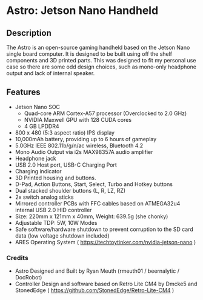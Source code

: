 # Astro: Jetson Nano Handheld

## Description
 
The Astro is an open-source gaming handheld based on the Jetson Nano single board computer.  It is designed to be built using off the shelf components and 3D printed parts.  This was designed to fit my personal use case so there are some odd design choices, such as mono-only headphone output and lack of internal speaker.  

## Features

- Jetson Nano SOC
  - Quad-core ARM Cortex-A57 processor (Overclocked to 2.0 GHz)
  - NVIDIA Maxwell GPU with 128  CUDA cores
  - 4 GB LPDDR4
- 800 x 480 (5:3 aspect ratio) IPS display
- 10,000mAh battery, providing up to 6 hours of gameplay
- 5.0GHz IEEE 802.11b/g/n/ac wireless, Bluetooth 4.2
- Mono Audio Output via i2s MAX98357A audio amplifier
- Headphone jack
- USB 2.0 Host port, USB-C Charging Port
- Charging indicator
- 3D Printed housing and buttons.
- D-Pad, Action Buttons, Start, Select, Turbo and Hotkey buttons
- Dual stacked shoulder buttons (L, R, LZ, RZ)
- 2x switch analog sticks
- Mirrored controller PCBs with FFC cables based on ATMEGA32u4 internal USB 2.0 HID controller
- Size: 220mm x 121mm x 40mm, Weight: 639.5g (she chonky)
- Adjustable TDP: 5W, 10W Modes
- Safe software/hardware shutdown to prevent corruption to the SD card data (low voltage shutdown included)
- ARES Operating System ( https://techtoytinker.com/nvidia-jetson-nano )

### Credits

- Astro Designed and Built by Ryan Meuth (rmeuth01 / beernalytic / DocRobot)
- Controller Design and software based on Retro Lite CM4 by Dmcke5 and StonedEdge ( https://github.com/StonedEdge/Retro-Lite-CM4 )
